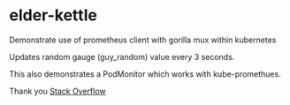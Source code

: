 # elder-kettle
Demonstrate use of prometheus client with gorilla mux within kubernetes

Updates random gauge (guy_random) value every 3 seconds.

This also demonstrates a PodMonitor which works with kube-promethues.

Thank you [Stack Overflow](https://stackoverflow.com/questions/76614905/how-to-debug-podmonitor-generated-rules)
